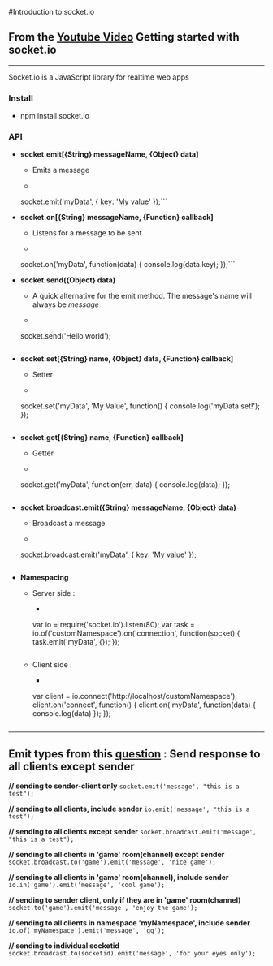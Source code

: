 #Introduction to socket.io
## From the [Youtube Video](https://www.youtube.com/watch?v=nN6gFQMr3yU) Getting started with socket.io
---

Socket.io is a JavaScript library for realtime web apps

### Install 
* npm install socket.io

### API
* **socket.emit[{String} messageName, {Object} data]**
	* Emits a message
	* ```
	socket.emit('myData', {
		key: 'My value'
	});```

* **socket.on[{String} messageName, {Function} callback]**
	* Listens for a message to be sent
	* ```
	socket.on('myData', function(data) {
		console.log(data.key);
	});```

* **socket.send({Object} data)**
	* A quick alternative for the emit method. The message's name will always be _message_
	* ```
	socket.send('Hello world');
	```

* **socket.set[{String} name, {Object} data, {Function} callback]**
	* Setter 
	* ```
	socket.set('myData', 'My Value', function() {
		console.log('myData set!');
	});
	```

* **socket.get[{String} name, {Function} callback]**
	* Getter 
	* ```
	socket.get('myData', function(err, data) {
		console.log(data);
	});
	```

* **socket.broadcast.emit({String} messageName, {Object} data)** 
	* Broadcast a message 
	* ```
	socket.broadcast.emit('myData', {
		key: 'My value'
	});
	```

* **Namespacing**
	* Server side :
		* ```
		var io = require('socket.io').listen(80);
		var task = io.of('customNamespace').on('connection', function(socket) {
			task.emit('myData', {});
		});
		```
	* Client side :
		* ```
		var client = io.connect('http://localhost/customNamespace');
		client.on('connect', function() {
			client.on('myData', function(data) {
				console.log(data)
			});
		});
		```
---

## Emit types from this [question](http://stackoverflow.com/questions/10058226/send-response-to-all-clients-except-sender-socket-io) : Send response to all clients except sender

**// sending to sender-client only**
`socket.emit('message', "this is a test");`

**// sending to all clients, include sender**
`io.emit('message', "this is a test");`

**// sending to all clients except sender**
`socket.broadcast.emit('message', "this is a test");`

**// sending to all clients in 'game' room(channel) except sender**
`socket.broadcast.to('game').emit('message', 'nice game');`

**// sending to all clients in 'game' room(channel), include sender**
`io.in('game').emit('message', 'cool game');`

**// sending to sender client, only if they are in 'game' room(channel)**
`socket.to('game').emit('message', 'enjoy the game');`

**// sending to all clients in namespace 'myNamespace', include sender**
`io.of('myNamespace').emit('message', 'gg');`

**// sending to individual socketid**
`socket.broadcast.to(socketid).emit('message', 'for your eyes only');`
